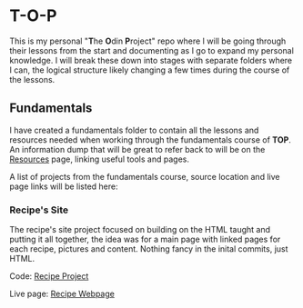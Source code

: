 # T-O-P

This is my personal "**T**he **O**din **P**roject" repo where I will be going through their lessons from the start and documenting as I go to expand my personal knowledge. I will break these down into stages with separate folders where I can, the logical structure likely changing a few times during the course of the lessons.

## Fundamentals

I have created a fundamentals folder to contain all the lessons and resources needed when working through the fundamentals course of **TOP**. An information dump that will be great to refer back to will be on the [Resources](/Fundamentals/HTML/ReferencePoints/Resources.html) page, linking useful tools and pages.

A list of projects from the fundamentals course, source location and live page links will be listed here:

### Recipe's Site

The recipe's site project focused on building on the HTML taught and putting it all together, the idea was for a main page with linked pages for each recipe, pictures and content. Nothing fancy in the inital commits, just HTML.

Code: [Recipe Project](https://github.com/rlyons38/T-O-P/tree/main/Fundamentals/HTML/Recipe%20Project)

Live page: [Recipe Webpage](https://rlyons38.github.io/T-O-P/Fundamentals/HTML/Recipe%20Project/)